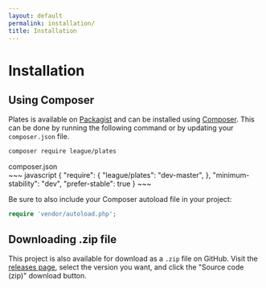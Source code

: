 ```yaml
---
layout: default
permalink: installation/
title: Installation
---
```


Installation
============

## Using Composer

Plates is available on [Packagist](https://packagist.org/packages/league/plates) and can be installed using [Composer](https://getcomposer.org/). This can be done by running the following command or by updating your `composer.json` file.

~~~ bash
composer require league/plates
~~~

<div class="filename">composer.json</div>
~~~ javascript
{
    "require": {
        "league/plates": "dev-master",
    },
    "minimum-stability": "dev",
    "prefer-stable": true
}
~~~

Be sure to also include your Composer autoload file in your project:

~~~ php
require 'vendor/autoload.php';
~~~

## Downloading .zip file

This project is also available for download as a `.zip` file on GitHub. Visit the [releases page](https://github.com/thephpleague/plates/releases), select the version you want, and click the "Source code (zip)" download button.
